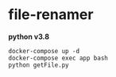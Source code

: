 # file-renamer

**python v3.8**

```$bash
docker-compose up -d
docker-compose exec app bash
python getFile.py
```